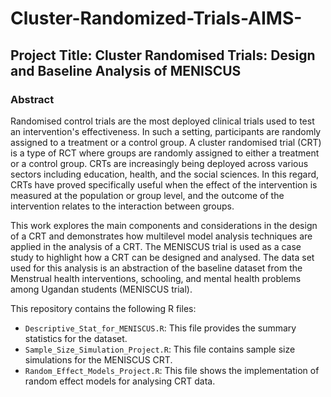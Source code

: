 # Cluster-Randomized-Trials-AIMS-
## Project Title: Cluster Randomised Trials: Design and Baseline Analysis of MENISCUS
### Abstract

Randomised control trials are the most deployed clinical trials used to test an intervention's effectiveness. In such a setting, participants are randomly assigned to a treatment or a control group. A cluster randomised trial (CRT) is a type of RCT where groups are randomly assigned to either a treatment or a control group. CRTs are increasingly being deployed across various sectors including education, health, and the social sciences. In this regard, CRTs have proved specifically useful when the effect of the intervention is measured at the population or group level, and the outcome of the intervention relates to the interaction between groups.

This work explores the main components and considerations in the design of a CRT and demonstrates how multilevel model analysis techniques are applied in the analysis of a CRT. The MENISCUS trial is used as a case study to highlight how a CRT can be designed and analysed. The data set used for this analysis is an abstraction of the baseline dataset from the Menstrual health interventions, schooling, and mental health problems among Ugandan students (MENISCUS trial).


This repository contains the following R files:

- `Descriptive_Stat_for_MENISCUS.R`: This file provides the summary statistics for the dataset.
- `Sample_Size_Simulation_Project.R`: This file contains sample size simulations for the MENISCUS CRT.
- `Random_Effect_Models_Project.R`: This file shows the implementation of random effect models for analysing CRT data.



